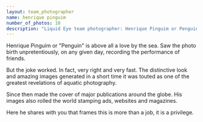 ```yaml
---
layout: team_photographer
name: henrique pinguim
number_of_photos: 10
description: "Liquid Eye team photographer: Henrique Pinguim or Penguin is above all a love by the sea. The distinctive look and amazing images generated in a short time it was touted as one of the greatest revelations of aquatic photography."
---
```

Henrique Pinguim or "Penguin" is above all a love by the sea. Saw the photo birth unpretentiously, on any given day, recording the performance of friends.

But the joke worked. In fact, very right and very fast.
The distinctive look and amazing images generated in a short time it was touted as one of the greatest revelations of aquatic photography.

Since then made the cover of major publications around the globe. His images also rolled the world stamping ads, websites and magazines.

Here he shares with you that frames this is more than a job, it is a privilege.
